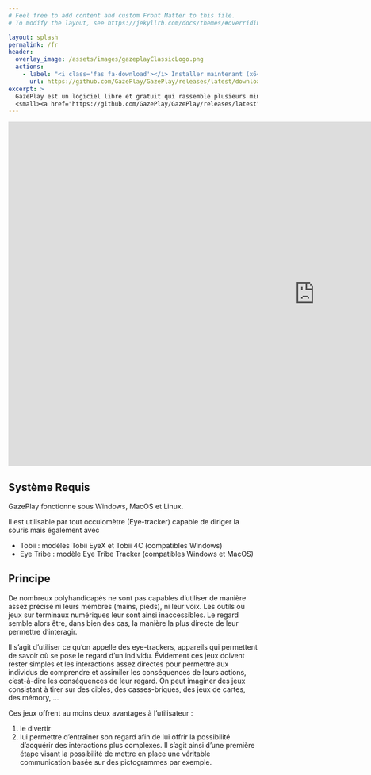 ```yaml
---
# Feel free to add content and custom Front Matter to this file.
# To modify the layout, see https://jekyllrb.com/docs/themes/#overriding-theme-defaults

layout: splash
permalink: /fr
header:
  overlay_image: /assets/images/gazeplayClassicLogo.png
  actions:
    - label: "<i class='fas fa-download'></i> Installer maintenant (x64)<i class="fa-brands fa-windows"></i>"
      url: https://github.com/GazePlay/GazePlay/releases/latest/download/gazeplay-windows-x64-1.9.16-installer.exe
excerpt: >
  GazePlay est un logiciel libre et gratuit qui rassemble plusieurs mini-jeux jouables grâce à un occulomètre (Eye-tracker).<br />
  <small><a href="https://github.com/GazePlay/GazePlay/releases/latest">Dernière version</a></small>
---
```


<iframe width="1236" height="695" src="https://www.youtube.com/embed/U9_jotkmXDg" frameborder="0" allow="accelerometer; autoplay; encrypted-media; gyroscope; picture-in-picture" allowfullscreen></iframe>

## Système Requis

GazePlay fonctionne sous Windows, MacOS et Linux.

Il est utilisable par tout occulomètre (Eye-tracker) capable de diriger la souris mais également avec

- Tobii : modèles Tobii EyeX et Tobii 4C (compatibles Windows)
- Eye Tribe : modèle Eye Tribe Tracker (compatibles Windows et MacOS)

## Principe

De nombreux polyhandicapés ne sont pas capables d’utiliser de manière assez précise ni leurs membres (mains, pieds), ni leur voix. Les outils ou jeux sur terminaux numériques leur sont ainsi inaccessibles. Le regard semble alors être, dans bien des cas, la manière la plus directe de leur permettre d’interagir.

Il s’agit d’utiliser ce qu’on appelle des eye-trackers, appareils qui permettent de savoir où se pose le regard d’un individu. Évidement ces jeux doivent rester simples et les interactions assez directes pour permettre aux individus de comprendre et assimiler les conséquences de leurs actions, c’est-à-dire les conséquences de leur regard. On peut imaginer des jeux consistant à tirer sur des cibles, des casses-briques, des jeux de cartes, des mémory, ...

Ces jeux offrent au moins deux avantages à l’utilisateur :

1. le divertir
2. lui permettre d’entraîner son regard afin de lui offrir la possibilité d’acquérir des interactions plus complexes. Il s’agit ainsi d’une première étape visant la possibilité de mettre en place une véritable communication basée sur des pictogrammes par exemple.
